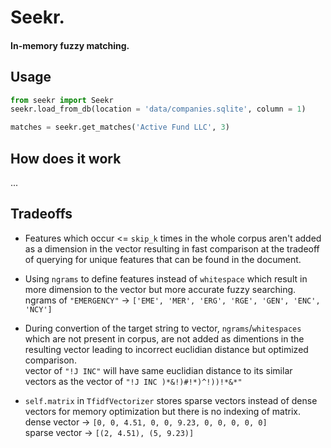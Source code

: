 # Seekr.

#### In-memory fuzzy matching.

## Usage 
```python
from seekr import Seekr
seekr.load_from_db(location = 'data/companies.sqlite', column = 1)

matches = seekr.get_matches('Active Fund LLC', 3)
```

## How does it work
...


## Tradeoffs

<!-- - Using dense matrix instead of sparse matrix for easy indexing and calculation of dot product and euclidian distance between two vectors.\
dense vector -> `[0, 0, 4.51, 0, 0, 9.23, 0, 0, 0, 0, 0]`\
sparse vector -> `[(2, 4.51), (5, 9.23)]` -->

- Features which occur <= `skip_k` times in the whole corpus aren't added as a dimension in the vector resulting in fast comparison at the tradeoff of querying for unique features that can be found in the document.

- Using `ngrams` to define features instead of `whitespace` which result in more dimension to the vector but more accurate fuzzy searching.\
ngrams of `"EMERGENCY"` -> `['EME', 'MER', 'ERG', 'RGE', 'GEN', 'ENC', 'NCY']`

- During convertion of the target string to vector, `ngrams`/`whitespaces` which are not present in corpus, are not added as dimentions in the resulting vector leading to incorrect euclidian distance but optimized comparison.\
vector of `"!J INC"` will have same euclidian distance to its similar vectors as the vector of `"!J INC )*&!)#!*)^!))!*&*"` 

- `self.matrix` in `TfidfVectorizer` stores sparse vectors instead of dense vectors for memory optimization but there is no indexing of matrix.\
dense vector -> `[0, 0, 4.51, 0, 0, 9.23, 0, 0, 0, 0, 0]`\
sparse vector -> `[(2, 4.51), (5, 9.23)]`
